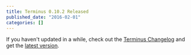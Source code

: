 ```yaml
---
title: Terminus 0.10.2 Released
published_date: "2016-02-01"
categories: []
---
```

If you haven't updated in a while, check out the [Terminus Changelog](https://github.com/pantheon-systems/cli/blob/master/CHANGELOG.md) and get the [latest version](https://github.com/pantheon-systems/cli/releases).
